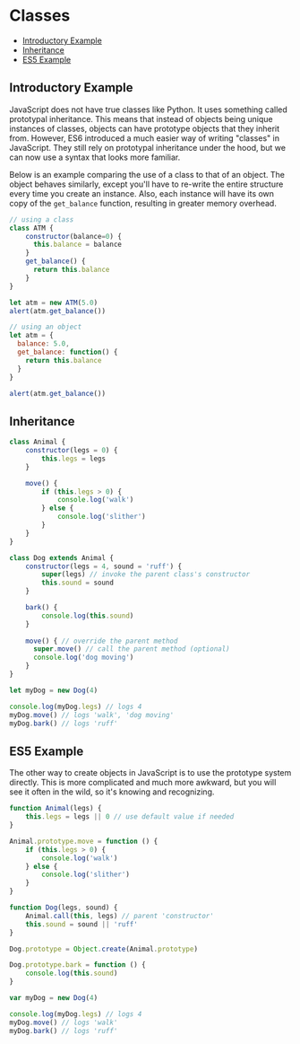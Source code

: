 
# Classes

- [Introductory Example](#introductory-example)
- [Inheritance](#inheritance)
- [ES5 Example](#es5-example)

## Introductory Example

JavaScript does not have true classes like Python. It uses something called prototypal inheritance. This means that instead of objects being unique instances of classes, objects can have prototype objects that they inherit from. However, ES6 introduced a much easier way of writing "classes" in JavaScript. They still rely on prototypal inheritance under the hood, but we can now use a syntax that looks more familiar.

Below is an example comparing the use of a class to that of an object. The object behaves similarly, except you'll have to re-write the entire structure every time you create an instance. Also, each instance will have its own copy of the `get_balance` function, resulting in greater memory overhead.

```javascript
// using a class
class ATM {
    constructor(balance=0) {
      this.balance = balance
    }
    get_balance() {
      return this.balance
    }
}

let atm = new ATM(5.0)
alert(atm.get_balance())

// using an object
let atm = {
  balance: 5.0,
  get_balance: function() {
    return this.balance
  }
}

alert(atm.get_balance())
```

## Inheritance

```javascript
class Animal {
    constructor(legs = 0) {
        this.legs = legs
    }

    move() {
        if (this.legs > 0) {
            console.log('walk')
        } else {
            console.log('slither')
        }
    }
}

class Dog extends Animal {
    constructor(legs = 4, sound = 'ruff') {
        super(legs) // invoke the parent class's constructor
        this.sound = sound
    }

    bark() {
        console.log(this.sound)
    }
    
    move() { // override the parent method
      super.move() // call the parent method (optional)
      console.log('dog moving')
    }
}

let myDog = new Dog(4)

console.log(myDog.legs) // logs 4
myDog.move() // logs 'walk', 'dog moving'
myDog.bark() // logs 'ruff'
```


## ES5 Example

The other way to create objects in JavaScript is to use the prototype system directly. This is more complicated and much more awkward, but you will see it often in the wild, so it's knowing and recognizing.

```javascript
function Animal(legs) {
    this.legs = legs || 0 // use default value if needed
}

Animal.prototype.move = function () {
    if (this.legs > 0) {
        console.log('walk')
    } else {
        console.log('slither')
    }
}

function Dog(legs, sound) {
    Animal.call(this, legs) // parent 'constructor'
    this.sound = sound || 'ruff'
}

Dog.prototype = Object.create(Animal.prototype)

Dog.prototype.bark = function () {
    console.log(this.sound)
}

var myDog = new Dog(4)

console.log(myDog.legs) // logs 4
myDog.move() // logs 'walk'
myDog.bark() // logs 'ruff'
```

